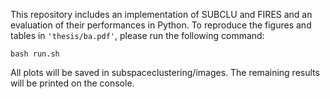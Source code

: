 This repository includes an implementation of SUBCLU and FIRES and an evaluation of their performances in Python. To reproduce the figures and tables in `'thesis/ba.pdf'`, please run the following command:
```
bash run.sh
```
All plots will be saved in subspaceclustering/images. The remaining results will be printed on the console.
